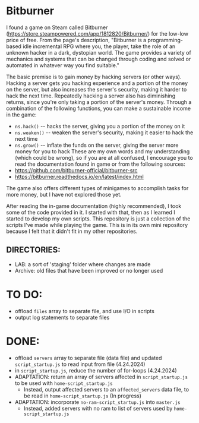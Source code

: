 # Bitburner

I found a game on Steam called Bitburner (https://store.steampowered.com/app/1812820/Bitburner/) for the low-low price of free. From the page's description, "Bitburner is a programming-based idle incremental RPG where you, the player, take the role of an unknown hacker in a dark, dystopian world. The game provides a variety of mechanics and systems that can be changed through coding and solved or automated in whatever way you find suitable."

The basic premise is to gain money by hacking servers (or other ways). Hacking a server gets you hacking experience and a portion of the money on the server, but also increases the server's security, making it harder to hack the next time. Repeatedly hacking a server also has diminishing returns, since you're only taking a portion of the server's money. Through a combination of the following functions, you can make a sustainable income in the game:
- `ns.hack()` -- hacks the server, giving you a portion of the money on it
- `ns.weaken()` -- weaken the server's security, making it easier to hack the next time
- `ns.grow()` -- inflate the funds on the server, giving the server more money for you to hack
These are my own words and my understanding (which could be wrong), so if you are at all confused, I encourage you to read the documentation found in game or from the following sources:
- https://github.com/bitburner-official/bitburner-src
- https://bitburner.readthedocs.io/en/latest/index.html

The game also offers different types of minigames to accomplish tasks for more money, but I have not explored those yet.

After reading the in-game documentation (highly recommended), I took some of the code provided in it. I started with that, then as I learned I started to develop my own scripts. This repository is just a collection of the scripts I've made while playing the game. This is in its own mini repository because I felt that it didn't fit in my other repositories. 

## DIRECTORIES:
- LAB: a sort of 'staging' folder where changes are made
- Archive: old files that have been improved or no longer used

# TO DO:
- offload `files` array to separate file, and use I/O in scripts
- output log statements to separate files

# DONE:
- offload `servers` array to separate file (data file) and updated `script_startup.js` to read input from file (4.24.2024)
- in `script_startup.js`, reduce the number of for-loops (4.24.2024)
- ADAPTATION: return an array of servers affected in `script_startup.js` to be used with `home-script_startup.js`
    - Instead, output affected servers to an `affected_servers` data file, to be read in `home-script_startup.js` (In progress)
- ADAPTATION: incorporate `no-ram-script_startup.js` into `master.js`
    - Instead, added servers with no ram to list of servers used by `home-script_startup.js`